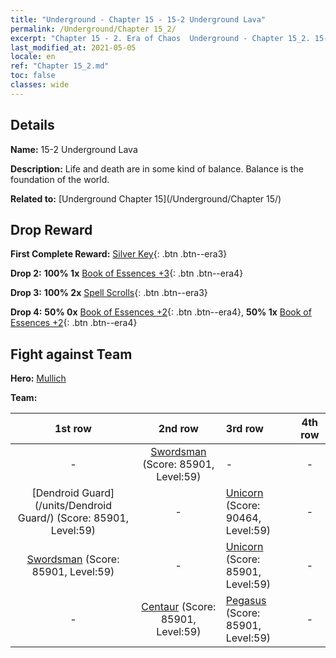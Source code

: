 ```yaml
---
title: "Underground - Chapter 15 - 15-2 Underground Lava"
permalink: /Underground/Chapter 15_2/
excerpt: "Chapter 15 - 2. Era of Chaos  Underground - Chapter 15_2. 15-2 Underground Lava"
last_modified_at: 2021-05-05
locale: en
ref: "Chapter 15_2.md"
toc: false
classes: wide
---
```


## Details

 **Name:** 15-2 Underground Lava

 **Description:** Life and death are in some kind of balance. Balance is the foundation of the world.

 **Related to:** [Underground Chapter 15](/Underground/Chapter 15/)

## Drop Reward

 **First Complete Reward:** [Silver Key](/Items/con_693/){: .btn .btn--era3}

 **Drop 2:** **100% 1x** [Book of Essences +3](/Items/mat_60/){: .btn .btn--era4}

 **Drop 3:** **100% 2x** [Spell Scrolls](/Items/con_694/){: .btn .btn--era3}

 **Drop 4:** **50% 0x** [Book of Essences +2](/Items/mat_53/){: .btn .btn--era4}, **50% 1x** [Book of Essences +2](/Items/mat_53/){: .btn .btn--era4}


## Fight against Team
 **Hero:** [Mullich](/heroes/Mullich/)

 **Team:**


  | 1st row | 2nd row | 3rd row | 4th row |
  |:----:|:----:|:----|:----:|
  | - | [Swordsman](/units/Swordsman/) (Score: 85901, Level:59)  | - | - |
  | [Dendroid Guard](/units/Dendroid Guard/) (Score: 85901, Level:59)  | - | [Unicorn](/units/Unicorn/) (Score: 90464, Level:59)  | - |
  | [Swordsman](/units/Swordsman/) (Score: 85901, Level:59)  | - | [Unicorn](/units/Unicorn/) (Score: 85901, Level:59)  | - |
  | - | [Centaur](/units/Centaur/) (Score: 85901, Level:59)  | [Pegasus](/units/Pegasus/) (Score: 85901, Level:59)  | - |


